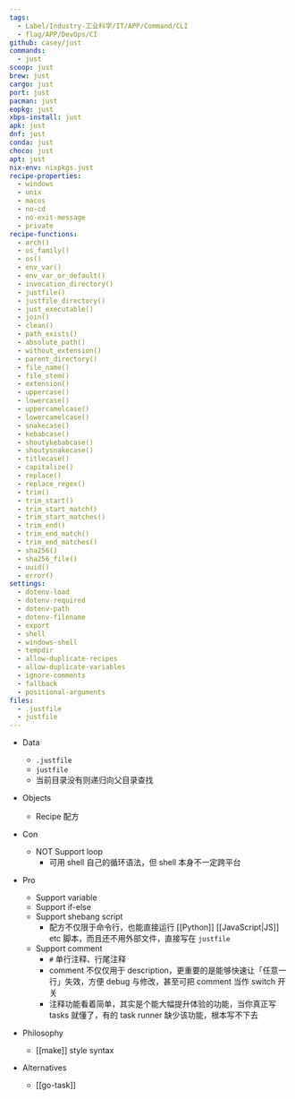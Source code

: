 ```yaml
---
tags:
  - Label/Industry-工业科学/IT/APP/Command/CLI
  - flag/APP/DevOps/CI
github: casey/just
commands:
  - just
scoop: just
brew: just
cargo: just
port: just
pacman: just
eopkg: just
xbps-install: just
apk: just
dnf: just
conda: just
choco: just
apt: just
nix-env: nixpkgs.just
recipe-properties:
  - windows
  - unix
  - macos
  - no-cd
  - no-exit-message
  - private
recipe-functions:
  - arch()
  - os_family()
  - os()
  - env_var()
  - env_var_or_default()
  - invocation_directory()
  - justfile()
  - justfile_directory()
  - just_executable()
  - join()
  - clean()
  - path_exists()
  - absolute_path()
  - without_extension()
  - parent_directory()
  - file_name()
  - file_stem()
  - extension()
  - uppercase()
  - lowercase()
  - uppercamelcase()
  - lowercamelcase()
  - snakecase()
  - kebabcase()
  - shoutykebabcase()
  - shoutysnakecase()
  - titlecase()
  - capitalize()
  - replace()
  - replace_regex()
  - trim()
  - trim_start()
  - trim_start_match()
  - trim_start_matches()
  - trim_end()
  - trim_end_match()
  - trim_end_matches()
  - sha256()
  - sha256_file()
  - uuid()
  - error()
settings:
  - dotenv-load
  - dotenv-required
  - dotenv-path
  - dotenv-filename
  - export
  - shell
  - windows-shell
  - tempdir
  - allow-duplicate-recipes
  - allow-duplicate-variables
  - ignore-comments
  - fallback
  - positional-arguments
files:
  - .justfile
  - justfile
---
```


- Data
    - `.justfile`
    - `justfile`
    - 当前目录没有则递归向父目录查找

- Objects
    - Recipe 配方

- Con
    - NOT Support loop
        - 可用 shell 自己的循环语法，但 shell 本身不一定跨平台

- Pro
    - Support variable
    - Support if-else
    - Support shebang script
        - 配方不仅限于命令行，也能直接运行 [[Python]] [[JavaScript|JS]] etc 脚本，而且还不用外部文件，直接写在 `justfile`
    - Support comment
        - `#` 单行注释、行尾注释
        - comment 不仅仅用于 description，更重要的是能够快速让「任意一行」失效，方便 debug 与修改，甚至可把 comment 当作 switch 开关
        - 注释功能看着简单，其实是个能大幅提升体验的功能，当你真正写 tasks 就懂了，有的 task runner 缺少该功能，根本写不下去

- Philosophy
    - [[make]] style syntax

- Alternatives
    - [[go-task]]
